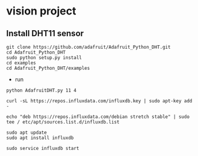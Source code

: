 # vision project

## Install DHT11 sensor
```
git clone https://github.com/adafruit/Adafruit_Python_DHT.git
cd Adafruit_Python_DHT
sudo python setup.py install
cd examples
cd Adafruit_Python_DHT/examples
```
- run
```
python AdafruitDHT.py 11 4
```

```
curl -sL https://repos.influxdata.com/influxdb.key | sudo apt-key add -
```
```
echo "deb https://repos.influxdata.com/debian stretch stable" | sudo tee / etc/apt/sources.list.d/influxdb.list
```

```
sudo apt update
sudo apt install influxdb
```

```
sudo service influxdb start
```
